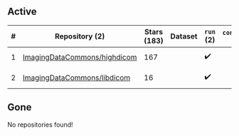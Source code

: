 ## Active
| # | Repository (2) | Stars (183) | Dataset | `run` (2) | `containers-run` | Last Modified |
| --- | --- | --- | --- | --- | --- | --- |
| 1 | [ImagingDataCommons/highdicom](https://github.com/ImagingDataCommons/highdicom) | 167 |  | :heavy_check_mark: |  | 2024-08-11 21:38:03+00:00 |
| 2 | [ImagingDataCommons/libdicom](https://github.com/ImagingDataCommons/libdicom) | 16 |  | :heavy_check_mark: |  | 2024-08-10 12:58:51+00:00 |

## Gone
No repositories found!
